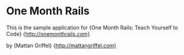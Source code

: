 # One Month Rails

This is the sample application for
{One Month Rails: Teach Yourself to Code} {http://onemonthrails.com}

by {Mattan Griffel} {http://mattangriffel.com}

